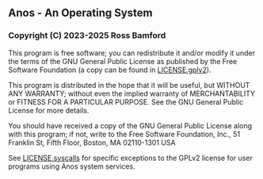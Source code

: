 ## Anos - An Operating System
### Copyright (C) 2023-2025 Ross Bamford

This program is free software; you can redistribute it and/or modify
it under the terms of the GNU General Public License as published by
the Free Software Foundation (a copy can be found in 
[LICENSE.gplv2](/LICENSE.gplv2)).

This program is distributed in the hope that it will be useful,
but WITHOUT ANY WARRANTY; without even the implied warranty of
MERCHANTABILITY or FITNESS FOR A PARTICULAR PURPOSE.  See the
GNU General Public License for more details.

You should have received a copy of the GNU General Public License
along with this program; if not, write to the Free Software
Foundation, Inc., 51 Franklin St, Fifth Floor, Boston, MA  02110-1301  USA

See [LICENSE.syscalls](/LICENSE.syscalls) for specific exceptions
to the GPLv2 license for user programs using Anos system services.